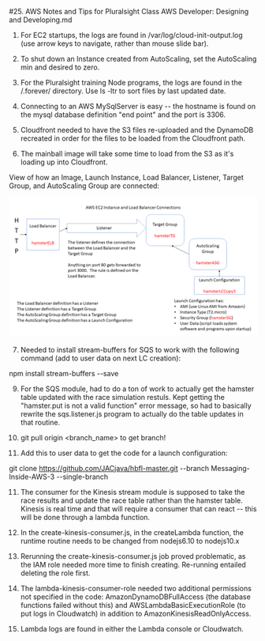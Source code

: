 #25. AWS Notes and Tips for Pluralsight Class AWS Developer:  Designing and Developing.md

1.  For EC2 startups, the logs are found in /var/log/cloud-init-output.log (use arrow keys to navigate, rather than mouse slide bar).

2.  To shut down an Instance created from AutoScaling, set the AutoScaling min and desired to zero.

3.  For the Pluralsight training Node programs, the logs are found in the /.forever/ directory.  Use ls -ltr to sort files by last updated date.

4.  Connecting to an AWS MySqlServer is easy -- the hostname is found on the mysql database definition "end point" and the port is 3306.

5.  Cloudfront needed to have the S3 files re-uploaded and the DynamoDB recreated in order for the files to be loaded from the Cloudfront path.

6.  The mainball image will take some time to load from the S3 as it's loading up into Cloudfront.

View of how an Image, Launch Instance, Load Balancer, Listener, Target Group, and AutoScaling Group are connected:

![AWS Connections](https://github.com/JACJava/Training-Notes-and-Instructions/blob/master/AWS%20EC2%20Connections.bmp)

7.  Needed to install stream-buffers for SQS to work with the following command (add to user data on next LC creation):

npm install stream-buffers --save

9.  For the SQS module, had to do a ton of work to actually get the hamster table updated with the race simulation restuls.  Kept getting the "hamster.put is not a valid function" error message, so had to basically rewrite the sqs.listener.js program to actually do the table updates in that routine.

10.  git pull origin <branch_name> to get branch!

10.  Add this to user data to get the code for a launch configuration:

git clone https://github.com/JACjava/hbfl-master.git --branch Messaging-Inside-AWS-3 --single-branch

11.  The consumer for the Kinesis stream module is supposed to take the race results and update the race table rather than the hamster table.  Kinesis is real time and that will require a consumer that can react -- this will be done through a lambda function.

8.  In the create-kinesis-consumer.js, in the createLambda function, the runtime routine needs to be changed from nodejs6.10 to nodejs10.x

8.  Rerunning the create-kinesis-consumer.js job proved problematic, as the IAM role needed more time to finish creating.  Re-running entailed deleting the role first.

9.  The lambda-kinesis-consumer-role needed two additional permissions not specified in the code:  AmazonDynamoDBFullAccess (the database functions failed without this) and AWSLambdaBasicExecutionRole (to put logs in Cloudwatch) in addition to AmazonKinesisReadOnlyAccess.

9.  Lambda logs are found in either the Lambda console or Cloudwatch.  
